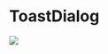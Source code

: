 # ToastDialog    
[![](https://jitpack.io/v/HuanTanSheng/ToastDialog.svg)](https://jitpack.io/#HuanTanSheng/ToastDialog)    
